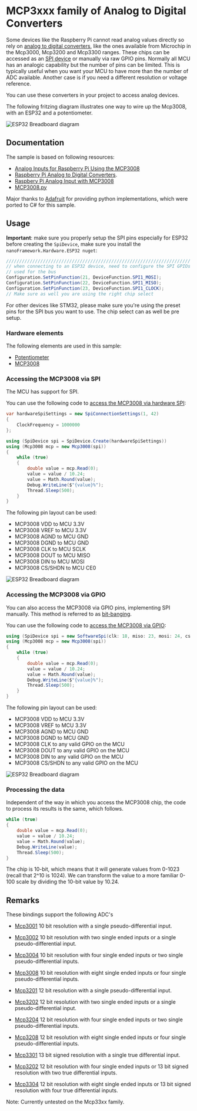 # MCP3xxx family of Analog to Digital Converters

Some devices like the Raspberry Pi cannot read analog values directly so rely on  [analog to digital converters](https://en.wikipedia.org/wiki/Analog-to-digital_converter), like the ones available from Microchip in the Mcp3000, Mcp3200 and Mcp3300 ranges. These chips can be accessed as an [SPI device](https://en.wikipedia.org/wiki/Serial_Peripheral_Interface) or manually via raw GPIO pins. Normally all MCU has an analogic capability but the number of pins can be limited. This is typically useful when you want your MCU to have more than the number of ADC available. Another case is if you need a different resolution or voltage reference.

You can use these converters in your project to access analog devices.

The following fritzing diagram illustrates one way to wire up the Mcp3008, with an ESP32 and a potentiometer.

![ESP32 Breadboard diagram](./rpi-trimpot_spi.png)

## Documentation

The sample is based on following resources:

- [Analog Inputs for Raspberry Pi Using the MCP3008](https://learn.adafruit.com/reading-a-analog-in-and-controlling-audio-volume-with-the-raspberry-pi)
- [Raspberry Pi Analog to Digital Converters](https://learn.adafruit.com/raspberry-pi-analog-to-digital-converters).
- [Raspbery Pi Analog Input with MCP3008](https://gist.github.com/ladyada/3151375)
- [MCP3008.py](https://github.com/adafruit/Adafruit_Python_MCP3008/blob/master/Adafruit_MCP3008/MCP3008.py)

Major thanks to [Adafruit](https://adafruit.com) for providing python implementations, which were ported to C# for this sample.

## Usage

**Important**: make sure you properly setup the SPI pins especially for ESP32 before creating the `SpiDevice`, make sure you install the `nanoFramework.Hardware.ESP32 nuget`:

```csharp
//////////////////////////////////////////////////////////////////////
// when connecting to an ESP32 device, need to configure the SPI GPIOs
// used for the bus
Configuration.SetPinFunction(21, DeviceFunction.SPI1_MOSI);
Configuration.SetPinFunction(22, DeviceFunction.SPI1_MISO);
Configuration.SetPinFunction(23, DeviceFunction.SPI1_CLOCK);
// Make sure as well you are using the right chip select
```

For other devices like STM32, please make sure you're using the preset pins for the SPI bus you want to use. The chip select can as well be pre setup.

### Hardware elements

The following elements are used in this sample:

- [Potentiometer](https://www.adafruit.com/product/356)
- [MCP3008](https://www.adafruit.com/product/856)

### Accessing the MCP3008 via SPI

The MCU has support for SPI. 

You can use the following code to [access the MCP3008 via hardware SPI](./samples/Program.cs):

```csharp
var hardwareSpiSettings = new SpiConnectionSettings(1, 42)
{
    ClockFrequency = 1000000
};

using (SpiDevice spi = SpiDevice.Create(hardwareSpiSettings))
using (Mcp3008 mcp = new Mcp3008(spi))
{
    while (true)
    {
        double value = mcp.Read(0);
        value = value / 10.24;
        value = Math.Round(value);
        Debug.WriteLine($"{value}%");
        Thread.Sleep(500);
    }
}
```

The following pin layout can be used:

- MCP3008 VDD to MCU 3.3V
- MCP3008 VREF to MCU 3.3V
- MCP3008 AGND to MCU GND
- MCP3008 DGND to MCU GND
- MCP3008 CLK to MCU SCLK
- MCP3008 DOUT to MCU MISO
- MCP3008 DIN to MCU MOSI
- MCP3008 CS/SHDN to MCU CE0

![ESP32 Breadboard diagram](./rpi-trimpot_spi.png)

### Accessing the MCP3008 via GPIO

You can also access the MCP3008 via GPIO pins, implementing SPI manually. This method is referred to as [bit-banging](https://en.wikipedia.org/wiki/Serial_Peripheral_Interface#Example_of_bit-banging_the_master_protocol).

You can use the following code to [access the MCP3008 via GPIO](./samples/Program.cs):

```csharp
using (SpiDevice spi = new SoftwareSpi(clk: 18, miso: 23, mosi: 24, cs: 25))
using (Mcp3008 mcp = new Mcp3008(spi))
{
    while (true)
    {
        double value = mcp.Read(0);
        value = value / 10.24;
        value = Math.Round(value);
        Debug.WriteLine($"{value}%");
        Thread.Sleep(500);
    }
}
```

The following pin layout can be used:

- MCP3008 VDD to MCU 3.3V
- MCP3008 VREF to MCU 3.3V
- MCP3008 AGND to MCU GND
- MCP3008 DGND to MCU GND
- MCP3008 CLK to any valid GPIO on the MCU
- MCP3008 DOUT to any valid GPIO on the MCU
- MCP3008 DIN to any valid GPIO on the MCU
- MCP3008 CS/SHDN to any valid GPIO on the MCU

![ESP32 Breadboard diagram](./rpi-trimpot_gpio.png)

### Processing the data

Independent of the way in which you access the MCP3008 chip, the code to process its results is the same, which follows.

```csharp
while (true)
{
    double value = mcp.Read(0);
    value = value / 10.24;
    value = Math.Round(value);
    Debug.WriteLine(value);
    Thread.Sleep(500);
}
```

The chip is 10-bit, which means that it will generate values from 0-1023 (recall that 2^10 is 1024). We can transform the value to a more familiar 0-100 scale by dividing the 10-bit value by 10.24.

## Remarks

These bindings support the following ADC's

- [Mcp3001](http://ww1.microchip.com/downloads/en/DeviceDoc/21293C.pdf) 10 bit resolution with a single pseudo-differential input.
- [Mcp3002](http://ww1.microchip.com/downloads/en/DeviceDoc/21294E.pdf) 10 bit resolution with two single ended inputs or a single pseudo-differential input.
- [Mcp3004](http://ww1.microchip.com/downloads/en/devicedoc/21295c.pdf) 10 bit resolution with four single ended inputs or two single pseudo-differential inputs.
- [Mcp3008](http://ww1.microchip.com/downloads/en/devicedoc/21295c.pdf) 10 bit resolution with eight single ended inputs or four single pseudo-differential inputs.

- [Mcp3201](http://ww1.microchip.com/downloads/en/devicedoc/21290d.pdf) 12 bit resolution with a single pseudo-differential input.
- [Mcp3202](http://ww1.microchip.com/downloads/en/devicedoc/21034d.pdf) 12 bit resolution with two single ended inputs or a single pseudo-differential input.
- [Mcp3204](http://ww1.microchip.com/downloads/en/DeviceDoc/21298c.pdf) 12 bit resolution with four single ended inputs or two single pseudo-differential inputs.
- [Mcp3208](http://ww1.microchip.com/downloads/en/DeviceDoc/21298c.pdf) 12 bit resolution with eight single ended inputs or four single pseudo-differential inputs.

- [Mcp3301](http://ww1.microchip.com/downloads/en/devicedoc/21700d.pdf) 13 bit signed resolution with a single true differential input.
- [Mcp3202](http://ww1.microchip.com/downloads/en/DeviceDoc/21697F.pdf) 12 bit resolution with four single ended inputs or 13 bit signed resolution with two true differential inputs.
- [Mcp3304](http://ww1.microchip.com/downloads/en/DeviceDoc/21697F.pdf) 12 bit resolution with eight single ended inputs or 13 bit signed resolution with four true differential inputs.

Note: Currently untested on the Mcp33xx family.
